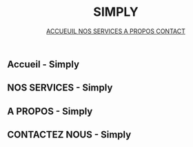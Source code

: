 <body style="h1,h2,h2,h4,h5{
    box-shadow: 0 5px 5px red;
    border-bottom: 15px solid white;
    background: red;
    color: white;
    font-weight: bolder;
}
body{
    display: flex;
    flex-direction: column;
    min-height: 100vh;
    width: 100vw;
    margin: 0;
    padding: 0;
    overflow-x: hidden;
}
header{
    position: sticky;
    top: 0;
    background: white;
    padding: 2%;
    display: flex;
    flex-direction: row;
    justify-content: space-around;
    color: red;
}
header h1{
    background: white;
    box-shadow: 0 5px 5px white;
    border-bottom: 15px solid red;
    color: red;
}
header a{
    transition: 0.4s;
    background: red;
    color: white;
    transform: rotate(-5deg);
    box-shadow: 0 5px 5px red;
    border-bottom: 15px solid white;
    margin-right: 2%;
}
header a:hover{
    box-shadow: 0 -5px 5px white;
    border-top: 15px solid red;
    border-bottom: 15px solid red;
    transform: none;
    background: white;
    color: red;
    transition: 0.5s;
}
header > *{
    display: flex;
    flex-direction: column;
    justify-content: center;
}
header nav{
    justify-content:center ;
    display: flex;
    flex-direction: row;
    min-width: 50%;
}
header nav > *{
    padding: 2%;
    display: flex;
    flex-direction: column;
    justify-content: center;
}
.view{
    min-height: 60vh;
    margin: 0;
    background: red;
    color: white;
    padding: 10%;
    padding-top: 5%;
    width: 80%;
    display: flex;
    flex-direction: column;
}
@media screen and (max-width:997px){
    header{
        display: flex;
        flex-direction: column;
    }
    header nav{
        overflow-x: scroll;
        justify-content: flex-start;
        padding: 2%;
    }
}">
    <header>
        <h1>
            SIMPLY
        </h1>
        <nav>
            <a href="#main">
                ACCUEUIL
            </a>
            <a href="#services">
                NOS SERVICES
            </a>
            <a href="#about">
                A PROPOS
            </a>
            <a href="#contact">
                CONTACT
            </a>
        </nav>
    </header>
    <section class='view' id="main">
        <h1>
            Accueil - Simply
        </h1>
    </section>
    <section class='view' id="services">
        <h1>
            NOS SERVICES - Simply
        </h1>
    </section>
    <section class='view' id="about">
        <h1>
            A PROPOS - Simply
        </h1>
    </section>
    <section class='view' id="contact">
        <h1>
            CONTACTEZ NOUS - Simply
        </h1>
    </section>
</body>
